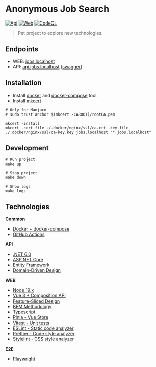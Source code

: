 # Anonymous Job Search

[![Api](https://github.com/Anonymous-Job-Search/JobSearch/actions/workflows/api.yml/badge.svg)](https://github.com/Anonymous-Job-Search/JobSearch/actions/workflows/api.yml)
[![Web](https://github.com/Anonymous-Job-Search/JobSearch/actions/workflows/web.yml/badge.svg)](https://github.com/Anonymous-Job-Search/JobSearch/actions/workflows/web.yml)
[![CodeQL](https://github.com/Anonymous-Job-Search/JobSearch/actions/workflows/codeql.yml/badge.svg)](https://github.com/Anonymous-Job-Search/JobSearch/actions/workflows/codeql.yml)

> Pet project to explore new technologies.

## Endpoints

- WEB: [jobs.localhost](https://jobs.localhost)
- API: [api.jobs.localhost](https://api.jobs.localhost) ([swagger](https://api.jobs.localhost/swagger))

## Installation

- Install [docker](https://www.docker.com/) and [docker-compose](https://docs.docker.com/compose/) tool.
- Install [mkcert](https://github.com/FiloSottile/mkcert)

```shell
# Only for Manjaro
# sudo trust anchor $(mkcert -CAROOT)/rootCA.pem

mkcert -install
mkcert -cert-file ./.docker/nginx/ssl/ca.crt -key-file ./.docker/nginx/ssl/ca-key.key jobs.localhost "*.jobs.localhost"
```

## Development

```shell
# Run project
make up

# Stop project
make down

# Show logs
make logs
```

## Technologies

**Common**

- [Docker + docker-compose](https://www.docker.com/)
- [GitHub Actions](https://github.com/features/actions)

**API**

- [.NET 6.0](https://dotnet.microsoft.com/en-us/download/dotnet/6.0)
- [ASP.NET Core](https://learn.microsoft.com/en-us/aspnet/core/?view=aspnetcore-6.0)
- [Entity Framework](https://learn.microsoft.com/en-us/ef/)
- [Domain-Driven Design](https://en.wikipedia.org/wiki/Domain-driven_design)

**WEB**

- [Node 19.x](https://github.com/nodejs/node/blob/main/doc/changelogs/CHANGELOG_V19.md)
- [Vue 3 + Composition API](https://github.com/vuejs/core)
- [Feature-Sliced Design](https://feature-sliced.design/)
- [BEM Methodology](https://en.bem.info/methodology/quick-start/)
- [Typescript](https://www.typescriptlang.org/)
- [Pinia - Vue Store](https://pinia.vuejs.org/)
- [Vitest - Unit tests](https://vitest.dev/)
- [ESLint - Static code analyzer](https://eslint.org/)
- [Prettier - Code style analyzer](https://prettier.io/)
- [Stylelint - CSS style analyzer](https://stylelint.io/)

**E2E**

- [Playwright](https://playwright.dev/)
